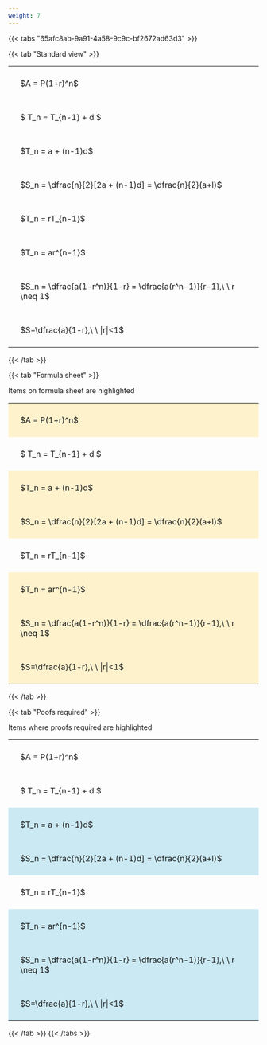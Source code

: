 ```yaml
---
weight: 7
---
```


{{< tabs "65afc8ab-9a91-4a58-9c9c-bf2672ad63d3" >}}

{{< tab "Standard view" >}}

<style type="text/css">
#T_202d9 th.col_heading {
  text-align: left;
  font-size: 1em;
}
#T_202d9 td {
  text-align: left;
  font-size: 1em;
  padding: 1.5em;
}
</style>
<table id="T_202d9">
  <thead>
  </thead>
  <tbody>
    <tr>
      <td id="T_202d9_row0_col0" class="data row0 col0" >$A = P(1+r)^n$</td>
    </tr>
    <tr>
      <td id="T_202d9_row1_col0" class="data row1 col0" >$ T_n = T_{n-1} + d $</td>
    </tr>
    <tr>
      <td id="T_202d9_row2_col0" class="data row2 col0" >$T_n = a + (n-1)d$</td>
    </tr>
    <tr>
      <td id="T_202d9_row3_col0" class="data row3 col0" >$S_n = \dfrac{n}{2}[2a + (n-1)d] = \dfrac{n}{2}(a+l)$</td>
    </tr>
    <tr>
      <td id="T_202d9_row4_col0" class="data row4 col0" >$T_n = rT_{n-1}$</td>
    </tr>
    <tr>
      <td id="T_202d9_row5_col0" class="data row5 col0" >$T_n = ar^{n-1}$</td>
    </tr>
    <tr>
      <td id="T_202d9_row6_col0" class="data row6 col0" >$S_n = \dfrac{a(1-r^n)}{1-r} = \dfrac{a(r^n-1)}{r-1},\ \  r \neq 1$</td>
    </tr>
    <tr>
      <td id="T_202d9_row7_col0" class="data row7 col0" >$S=\dfrac{a}{1-r},\ \ |r|<1$</td>
    </tr>
  </tbody>
</table>
{{< /tab >}}

{{< tab "Formula sheet" >}}

Items on formula sheet are highlighted 
<br>
<style type="text/css">
#T_a01fd th.col_heading {
  text-align: left;
  font-size: 1em;
}
#T_a01fd td {
  text-align: left;
  font-size: 1em;
  padding: 1.5em;
}
#T_a01fd_row0_col0, #T_a01fd_row2_col0, #T_a01fd_row3_col0, #T_a01fd_row5_col0, #T_a01fd_row6_col0, #T_a01fd_row7_col0 {
  background-color: rgba(255,194,10, 0.2);
}
#T_a01fd_row1_col0, #T_a01fd_row4_col0 {
  background-color: rgba(0,0,0,0);
}
</style>
<table id="T_a01fd">
  <thead>
  </thead>
  <tbody>
    <tr>
      <td id="T_a01fd_row0_col0" class="data row0 col0" >$A = P(1+r)^n$</td>
    </tr>
    <tr>
      <td id="T_a01fd_row1_col0" class="data row1 col0" >$ T_n = T_{n-1} + d $</td>
    </tr>
    <tr>
      <td id="T_a01fd_row2_col0" class="data row2 col0" >$T_n = a + (n-1)d$</td>
    </tr>
    <tr>
      <td id="T_a01fd_row3_col0" class="data row3 col0" >$S_n = \dfrac{n}{2}[2a + (n-1)d] = \dfrac{n}{2}(a+l)$</td>
    </tr>
    <tr>
      <td id="T_a01fd_row4_col0" class="data row4 col0" >$T_n = rT_{n-1}$</td>
    </tr>
    <tr>
      <td id="T_a01fd_row5_col0" class="data row5 col0" >$T_n = ar^{n-1}$</td>
    </tr>
    <tr>
      <td id="T_a01fd_row6_col0" class="data row6 col0" >$S_n = \dfrac{a(1-r^n)}{1-r} = \dfrac{a(r^n-1)}{r-1},\ \  r \neq 1$</td>
    </tr>
    <tr>
      <td id="T_a01fd_row7_col0" class="data row7 col0" >$S=\dfrac{a}{1-r},\ \ |r|<1$</td>
    </tr>
  </tbody>
</table>
{{< /tab >}}

{{< tab "Poofs required" >}}

Items where proofs required are highlighted 
<br>
<style type="text/css">
#T_3eea7 th.col_heading {
  text-align: left;
  font-size: 1em;
}
#T_3eea7 td {
  text-align: left;
  font-size: 1em;
  padding: 1.5em;
}
#T_3eea7_row0_col0, #T_3eea7_row1_col0, #T_3eea7_row4_col0 {
  background-color: rgba(0,0,0,0);
}
#T_3eea7_row2_col0, #T_3eea7_row3_col0, #T_3eea7_row5_col0, #T_3eea7_row6_col0, #T_3eea7_row7_col0 {
  background-color: rgba(0,150,200, 0.2);
}
</style>
<table id="T_3eea7">
  <thead>
  </thead>
  <tbody>
    <tr>
      <td id="T_3eea7_row0_col0" class="data row0 col0" >$A = P(1+r)^n$</td>
    </tr>
    <tr>
      <td id="T_3eea7_row1_col0" class="data row1 col0" >$ T_n = T_{n-1} + d $</td>
    </tr>
    <tr>
      <td id="T_3eea7_row2_col0" class="data row2 col0" >$T_n = a + (n-1)d$</td>
    </tr>
    <tr>
      <td id="T_3eea7_row3_col0" class="data row3 col0" >$S_n = \dfrac{n}{2}[2a + (n-1)d] = \dfrac{n}{2}(a+l)$</td>
    </tr>
    <tr>
      <td id="T_3eea7_row4_col0" class="data row4 col0" >$T_n = rT_{n-1}$</td>
    </tr>
    <tr>
      <td id="T_3eea7_row5_col0" class="data row5 col0" >$T_n = ar^{n-1}$</td>
    </tr>
    <tr>
      <td id="T_3eea7_row6_col0" class="data row6 col0" >$S_n = \dfrac{a(1-r^n)}{1-r} = \dfrac{a(r^n-1)}{r-1},\ \  r \neq 1$</td>
    </tr>
    <tr>
      <td id="T_3eea7_row7_col0" class="data row7 col0" >$S=\dfrac{a}{1-r},\ \ |r|<1$</td>
    </tr>
  </tbody>
</table>
{{< /tab >}}
{{< /tabs >}}